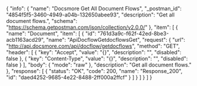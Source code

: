 {
  "info": {
    "name": "Docsmore Get All Document Flows",
    "_postman_id": "4854f5f5-3460-4949-a04b-132650abee93",
    "description": "Get all document flows.",
    "schema": "https://schema.getpostman.com/json/collection/v2.0.0/"
  },
  "item": [
    {
      "name": "Document",
      "item": [
        {
          "id": "761d3a9c-f62f-42ed-8be3-acb1163acd29",
          "name": "ApiDocflowGetdocflowsGet",
          "request": {
            "url": "http://api.docsmore.com/api/docflow/getdocflows",
            "method": "GET",
            "header": [
              {
                "key": "Accept",
                "value": "{}",
                "description": "",
                "disabled": false
              },
              {
                "key": "Content-Type",
                "value": "{}",
                "description": "",
                "disabled": false
              }
            ],
            "body": {
              "mode": "raw"
            },
            "description": "Get all document flows."
          },
          "response": [
            {
              "status": "OK",
              "code": 200,
              "name": "Response_200",
              "id": "daed4252-9685-4e22-8488-2ff000a2ffcf"
            }
          ]
        }
      ]
    }
  ]
}